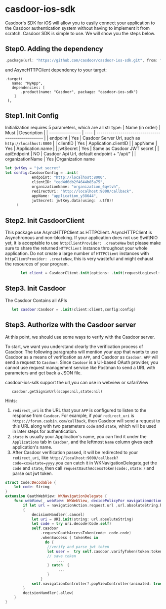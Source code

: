 # casdoor-ios-sdk
Casdoor's SDK for iOS will allow you to easily connect your application to the Casdoor authentication system without having to implement it from scratch.
Casdoor SDK is simple to use. We will show you the steps below.
## Step0. Adding the dependency
```swift
.package(url: "https://github.com/casdoor/casdoor-ios-sdk.git", from: "x.x.x")
```
and AsyncHTTPClient dependency to your target:
```
.target(
   name: "MyApp", 
   dependencies: [
       .product(name: "Casdoor", package: "casdoor-ios-sdk")
    ]
 ),
```
## Step1. Init Config
Initialization requires 5 parameters, which are all str type:
| Name (in order)  | Must | Description                                         |
| ---------------- | ---- | --------------------------------------------------- |
| endpoint         | Yes  | Casdoor Server Url, such as `http://localhost:8000` |
| clientID         | Yes  | Application.clientID                              |
| appName           | Yes  | Application.name                           |
| jwtSecret        | Yes  | Same as Casdoor JWT secret                         |
| apiEndpoint       | NO  | Casdoor Api Url, default endpoint + "/api/"   |
| organizationName | Yes  |Organization name
```swift
let jwtKey = "jwt secret"
let config:CasdoorConfig = .init(
            endpoint: "http://localhost:8000",
            clientID: "ced4d6db2f4644b85a75",
            organizationName: "organization_6qvtvh",
            redirectUri: "http://localhost:9000/callback",
            appName: "application_y38644",
            jwtSecret: jwtKey.data(using: .utf8)!
     )
```
## Step2. Init CasdoorClient
This package use AsyncHTTPClient as HTTPClient.
AsyncHTTPClient is Asynchronous and non-blocking.
If your application does not use SwiftNIO yet, it is acceptable to use `httpClientProvider: .createNew` but please make sure to share the returned `HTTPClient` instance throughout your whole application. Do not create a large number of `HTTPClient` instances with `httpClientProvider: .createNew`, this is very wasteful and might exhaust the resources of your program.
```swift
       let client = CasdoorClient.init(options: .init(requestLogLevel: .info, errorLogLevel: .debug), httpClientProvider: .createNew, logger: .init(label: "casdoor-test"))
```
## Step3. Init Casdoor
The Casdoor Contains all APIs
```swift
   let casdoor:Casdoor = .init(client:client,config:config)
```
## Step3. Authorize with the Casdoor server
At this point, we should use some ways to verify with the Casdoor server.  

To start, we want you understand clearly the verification process of Casdoor.
The following paragraphs will mention your app that wants to use Casdoor as a means
of verification as `APP`, and Casdoor as `Casdoor`.
`APP` will send a request to `Casdoor`. Since `Casdoor` is a UI-based OAuth
   provider, you cannot use request management service like Postman to send a URL
   with parameters and get back a JSON file.  

casdoor-ios-sdk support the url,you can use in webview or safariView
```
   casdoor.getSigninUrl(scope:nil,state:nil)
```
Hints:
1. `redirect_uri` is the URL that your `APP` is configured to
listen to the response from `Casdoor`. For example, if your `redirect_uri` is `https://forum.casbin.com/callback`, then Casdoor will send a request to this URL along with two parameters `code` and `state`, which will be used in later steps for authentication. 
2. `state` is usually your Application's name, you can find it under the `Applications` tab in `Casdoor`, and the leftmost `Name` column gives each application's name.
3. After Casdoor verification passed, it will be redirected to your `redirect_uri`, like `http://localhost:9000/callback?code=xxx&state=yyyy`.you can catch it in WKNavigationDelegate,get the `code` and `state`, then call `requestOauthAccessToken(code:,state:)` and parse out jwt token.

``` swift
struct Code:Decodable {
    let code: String
}
extension OauthWebView: WKNavigationDelegate {
    func webView(_ webView: WKWebView, decidePolicyFor navigationAction: WKNavigationAction, decisionHandler: @escaping (WKNavigationActionPolicy) -> Void) {
        if let url = navigationAction.request.url ,url.absoluteString.hasPrefix("http://localhost:9000/callback")
        {
            decisionHandler(.cancel)
            let uri = URI.init(string: url.absoluteString)
            let code = try uri.decode(Code.self)
            self.casdoor
                .requestOauthAccessToken(code: code.code)
                .whenSuccess { tokenRes in
                  do {
                   //verify and parse jwt token
                   let user =  try self.casdoor.varifyToken(token:tokenRes.accessToken)
                   // save token
                       ....
                   } catch  {
                        ...    
                   }
                }
            self.navigationController?.popViewController(animated: true)
        }
        decisionHandler(.allow)
    }
}
```

